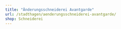 ```yaml
---
title: "Änderungsschneiderei Avantgarde"
url: /stadthagen/aenderungsschneiderei-avantgarde/
shop: Schneiderei
---
```

